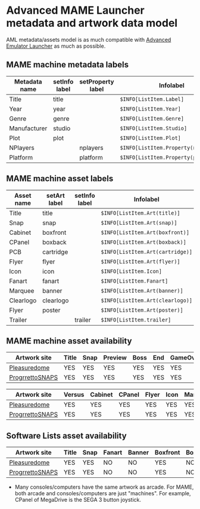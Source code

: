 # Advanced MAME Launcher metadata and artwork data model #

AML metadata/assets model is as much compatible with [Advanced Emulator Launcher] as much as possible.

[Advanced Emulator Launcher]: http://github.com/Wintermute0110/plugin.program.advanced.emulator.launcher/


## MAME machine metadata labels ##

| Metadata name | setInfo label | setProperty label | Infolabel                            |
|---------------|---------------|-------------------|--------------------------------------|
| Title         | title         |                   | `$INFO[ListItem.Label]`              |
| Year          | year          |                   | `$INFO[ListItem.Year]`               |
| Genre         | genre         |                   | `$INFO[ListItem.Genre]`              |
| Manufacturer  | studio        |                   | `$INFO[ListItem.Studio]`             |
| Plot          | plot          |                   | `$INFO[ListItem.Plot]`               |
| NPlayers      |               | nplayers          | `$INFO[ListItem.Property(nplayers)]` |
| Platform      |               | platform          | `$INFO[ListItem.Property(platform)]` |

## MAME machine asset labels ##

| Asset name | setArt label | setInfo label | Infolabel                        |
|------------|--------------|---------------|----------------------------------|
| Title      | title        |               | `$INFO[ListItem.Art(title)]`     |
| Snap       | snap         |               | `$INFO[ListItem.Art(snap)]`      |
| Cabinet    | boxfront     |               | `$INFO[ListItem.Art(boxfront)]`  |
| CPanel     | boxback      |               | `$INFO[ListItem.Art(boxback)]`   |
| PCB        | cartridge    |               | `$INFO[ListItem.Art(cartridge)]` |
| Flyer      | flyer        |               | `$INFO[ListItem.Art(flyer)]`     |
| Icon       | icon         |               | `$INFO[ListItem.Icon]`           |
| Fanart     | fanart       |               | `$INFO[ListItem.Fanart]`         |
| Marquee    | banner       |               | `$INFO[ListItem.Art(banner)]`    |
| Clearlogo  | clearlogo    |               | `$INFO[ListItem.Art(clearlogo)]` |
| Flyer      | poster       |               | `$INFO[ListItem.Art(poster)]`    |
| Trailer    |              | trailer       | `$INFO[ListItem.trailer]`        |

## MAME machine asset availability ##

| Artwork site      | Title | Snap  | Preview | Boss | End | GameOver | HowTo | Logo | Scores | Select |
|-------------------|-------|-------|---------|------|-----|----------|-------|------|--------|--------|
| [Pleasuredome]    |  YES  | YES   | YES     | YES  | YES |    YES   |  YES  | YES  |  YES   |  YES   |
| [ProgrrettoSNAPS] |  YES  | YES   | YES     | YES  | YES |    YES   |  YES  | YES  |  YES   |  YES   |


| Artwork site      | Versus | Cabinet | CPanel | Flyer  | Icon | Marquee | PCB | Manual | Trailer |
|-------------------|--------|---------|--------|--------|------|---------|-----|--------|---------|
| [Pleasuredome]    |  YES   |  YES    |  YES   |  YES   | YES  |   YES   | YES |  YES   |  YES    |
| [ProgrrettoSNAPS] |  YES   |  YES    |  YES   |  YES   | YES  |   YES   | YES |  YES   |  YES    |


## Software Lists asset availability ##

| Artwork site      |  Title | Snap | Fanart | Banner | Boxfront | Boxback  | Manual | Trailer | 
|-------------------|--------|------|--------|--------|----------|----------|--------|---------|
| [Pleasuredome]    |  YES   | YES  | NO     | NO     |   YES    |   NO     |  YES   | YES     |
| [ProgrrettoSNAPS] |  YES   | YES  | NO     | NO     |   YES    |   NO     |  YES   | YES     |

 * Many consoles/computers have the same artwork as arcade. For MAME, both arcade and
   consoles/computers are just "machines". For example, CPanel of MegaDrive is the 
   SEGA 3 button joystick.

[Pleasuredome]: http://www.pleasuredome.org.uk/
[ProgrrettoSNAPS]: http://www.progettosnaps.net
